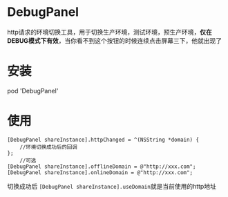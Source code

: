 # DebugPanel
http请求的环境切换工具，用于切换生产环境，测试环境，预生产环境，**仅在DEBUG模式下有效**，当你看不到这个按钮的时候连续点击屏幕三下，他就出现了
# 安装
pod 'DebugPanel'

# 使用
```
[DebugPanel shareInstance].httpChanged = ^(NSString *domain) {
    //环境切换成功后的回调
};
    //可选
[DebugPanel shareInstance].offlineDomain = @"http://xxx.com";
[DebugPanel shareInstance].onlineDomain = @"http://xxx.com";
```
切换成功后 `[DebugPanel shareInstance].useDomain`就是当前使用的http地址
